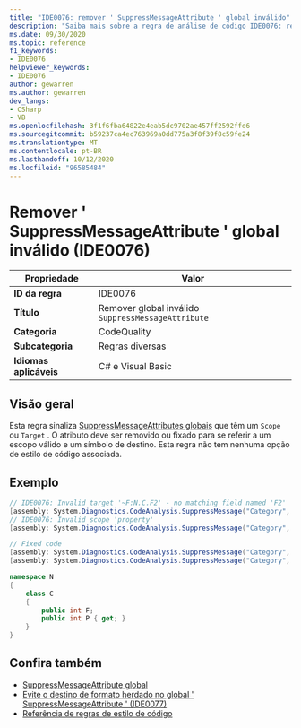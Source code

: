 ```yaml
---
title: "IDE0076: remover ' SuppressMessageAttribute ' global inválido"
description: "Saiba mais sobre a regra de análise de código IDE0076: remover o global inválido ' SuppressMessageAttribute '"
ms.date: 09/30/2020
ms.topic: reference
f1_keywords:
- IDE0076
helpviewer_keywords:
- IDE0076
author: gewarren
ms.author: gewarren
dev_langs:
- CSharp
- VB
ms.openlocfilehash: 3f1f6fba64822e4eab5dc9702ae457ff2592ffd6
ms.sourcegitcommit: b59237ca4ec763969a0dd775a3f8f39f8c59fe24
ms.translationtype: MT
ms.contentlocale: pt-BR
ms.lasthandoff: 10/12/2020
ms.locfileid: "96585484"
---
```

# <a name="remove-invalid-global-suppressmessageattribute-ide0076"></a>Remover ' SuppressMessageAttribute ' global inválido (IDE0076)

|Propriedade|Valor|
|-|-|
| **ID da regra** | IDE0076 |
| **Título** | Remover global inválido `SuppressMessageAttribute` |
| **Categoria** | CodeQuality |
| **Subcategoria** | Regras diversas |
| **Idiomas aplicáveis** | C# e Visual Basic |

## <a name="overview"></a>Visão geral

Esta regra sinaliza [SuppressMessageAttributes globais](/visualstudio/code-quality/in-source-suppression-overview#global-level-suppressions) que têm um `Scope` ou `Target` . O atributo deve ser removido ou fixado para se referir a um escopo válido e um símbolo de destino. Esta regra não tem nenhuma opção de estilo de código associada.

## <a name="example"></a>Exemplo

```csharp
// IDE0076: Invalid target '~F:N.C.F2' - no matching field named 'F2'
[assembly: System.Diagnostics.CodeAnalysis.SuppressMessage("Category", "Id: Title", Scope = "member", Target = "~F:N.C.F2")]
// IDE0076: Invalid scope 'property'
[assembly: System.Diagnostics.CodeAnalysis.SuppressMessage("Category", "Id: Title", Scope = "property", Target = "~P:N.C.P")]

// Fixed code
[assembly: System.Diagnostics.CodeAnalysis.SuppressMessage("Category", "Id: Title", Scope = "member", Target = "~F:N.C.F")]
[assembly: System.Diagnostics.CodeAnalysis.SuppressMessage("Category", "Id: Title", Scope = "member", Target = "~P:N.C.P")]

namespace N
{
    class C
    {
        public int F;
        public int P { get; }
    }
}
```

## <a name="see-also"></a>Confira também

- [SuppressMessageAttribute global](/visualstudio/code-quality/in-source-suppression-overview#global-level-suppressions)
- [Evite o destino de formato herdado no global ' SuppressMessageAttribute ' (IDE0077)](ide0077.md)
- [Referência de regras de estilo de código](index.md)
